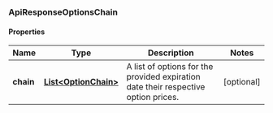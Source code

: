 
### ApiResponseOptionsChain

#### Properties
Name | Type | Description | Notes
------------ | ------------- | ------------- | -------------
**chain** | [**List&lt;OptionChain&gt;**](OptionChain.md) | A list of options for the provided expiration date their respective option prices. |  [optional]



